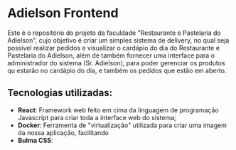 # Adielson Frontend

Este é o repositório do projeto da faculdade "Restaurante e Pastelaria do Adielson", cujo objetivo é criar um simples sistema de delivery, no qual seja possível realizar pedidos e visualizar o cardápio do dia do Restaurante e Pastelaria do Adielson, além de também fornecer uma interface para o administrador do sistema (Sr. Adielson), para poder gerenciar os produtos qu estarão no cardápio do dia, e também os pedidos que estão em aberto.

## Tecnologias utilizadas:

- **React**: Framework web feito em cima da linguagem de programação Javascript para criar toda a interface web do sistema;
- **Docker**: Ferramenta de "virtualização" utilizada para criar uma imagem da nossa aplicação, facilitando 
- **Bulma CSS**: